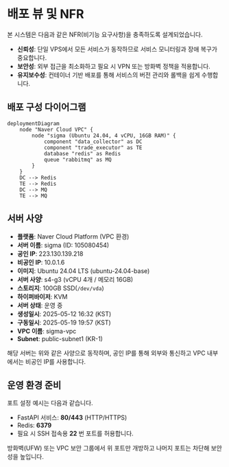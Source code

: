 # 배포 뷰 및 NFR

본 시스템은 다음과 같은 NFR(비기능 요구사항)을 충족하도록 설계되었습니다.

- **신뢰성**: 단일 VPS에서 모든 서비스가 동작하므로 서비스 모니터링과 장애 복구가 중요합니다.
- **보안성**: 외부 접근을 최소화하고 필요 시 VPN 또는 방화벽 정책을 적용합니다.
- **유지보수성**: 컨테이너 기반 배포를 통해 서비스의 버전 관리와 롤백을 쉽게 수행합니다.

## 배포 구성 다이어그램

```mermaid
deploymentDiagram
    node "Naver Cloud VPC" {
        node "sigma (Ubuntu 24.04, 4 vCPU, 16GB RAM)" {
            component "data_collector" as DC
            component "trade_executor" as TE
            database "redis" as Redis
            queue "rabbitmq" as MQ
        }
    }
    DC --> Redis
    TE --> Redis
    DC --> MQ
    TE --> MQ
```

## 서버 사양

* **플랫폼**: Naver Cloud Platform (VPC 환경)
* **서버 이름**: sigma (ID: 105080454)
* **공인 IP**: 223.130.139.218
* **비공인 IP**: 10.0.1.6
* **이미지**: Ubuntu 24.04 LTS (ubuntu-24.04-base)
* **서버 사양**: s4-g3 (vCPU 4개 / 메모리 16GB)
* **스토리지**: 100GB SSD(`/dev/vda`)
* **하이퍼바이저**: KVM
* **서버 상태**: 운영 중
* **생성일시**: 2025-05-12 16:32 (KST)
* **구동일시**: 2025-05-19 19:57 (KST)
* **VPC 이름**: sigma-vpc
* **Subnet**: public-subnet1 (KR-1)

해당 서버는 위와 같은 사양으로 동작하며, 공인 IP를 통해 외부와 통신하고 VPC 내부에서는 비공인 IP를 사용합니다.

## 운영 환경 준비

포트 설정 예시는 다음과 같습니다.

- FastAPI 서비스: **80/443** (HTTP/HTTPS)
- Redis: **6379**
- 필요 시 SSH 접속용 **22** 번 포트를 허용합니다.

방화벽(UFW) 또는 VPC 보안 그룹에서 위 포트만 개방하고 나머지 포트는 차단해 보안성을 높입니다.
